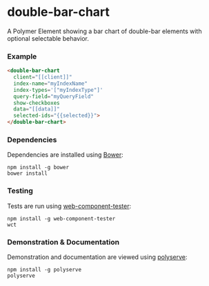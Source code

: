 # double-bar-chart

A Polymer Element showing a bar chart of double-bar elements with optional selectable behavior.

### Example
```html
<double-bar-chart
  client="[[client]]"
  index-name="myIndexName"
  index-types='["myIndexType"]'
  query-field="myQueryField"
  show-checkboxes
  data="[[data]]"
  selected-ids="{{selected}}">
</double-bar-chart>
```

### Dependencies

Dependencies are installed using [Bower](http://bower.io/):

    npm install -g bower
    bower install

### Testing

Tests are run using [web-component-tester](https://github.com/Polymer/web-component-tester):

    npm install -g web-component-tester
    wct

### Demonstration & Documentation

Demonstration and documentation are viewed using [polyserve](https://github.com/PolymerLabs/polyserve):

    npm install -g polyserve
    polyserve

